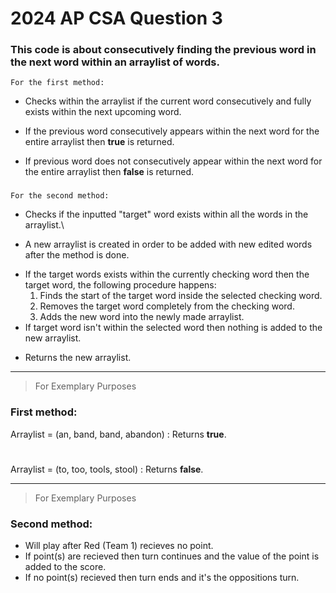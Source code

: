 # 2024 AP CSA Question 3

### This code is about consecutively finding the previous word in the next word within an arraylist of words.
    For the first method:
  -  Checks within the arraylist if the current word consecutively and fully exists within the next upcoming word.
  *  If the previous word consecutively appears within the next word for the entire arraylist then **true** is returned.
  +  If previous word does not consecutively appear within the next word for the entire arraylist then **false** is returned.
###
    For the second method:
  -  Checks if the inputted "target" word exists within all the words in the arraylist.\
  +  A new arraylist is created in order to be added with new edited words after the method is done.
  *  If the target words exists within the currently checking word then the target word, the following procedure happens:
        1. Finds the start of the target word inside the selected checking word.
        2. Removes the target word completely from the checking word.
        3. Adds the new word into the newly made arraylist.
  *  If target word isn't within the selected word then nothing is added to the new arraylist.
  +  Returns the new arraylist.
 
 ____________________________________________________________________
> For Exemplary Purposes
### First method:
Arraylist = (an, band, band, abandon)
: Returns **true**.
#
Arraylist = (to, too, tools, stool)
: Returns **false**.
____________________________________________________________________
> For Exemplary Purposes
### Second method:

- Will play after Red (Team 1) recieves no point.
- If point(s) are recieved then turn continues and the value of the point is added to the score.
- If no point(s) recieved then turn ends and it's the oppositions turn.
